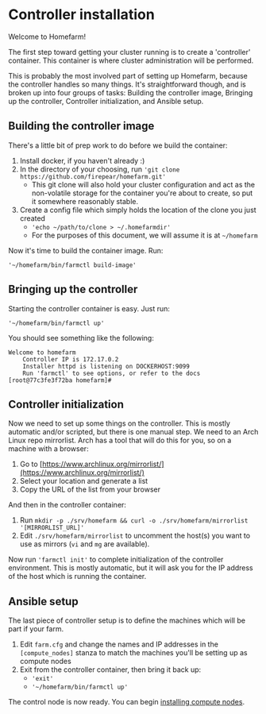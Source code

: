 # Controller installation

Welcome to Homefarm!

The first step toward getting your cluster running is to create a
'controller' container. This container is where cluster administration
will be performed.

This is probably the most involved part of setting up Homefarm,
because the controller handles so many things. It's straightforward
though, and is broken up into four groups of tasks: Building the
controller image, Bringing up the controller, Controller
initialization, and Ansible setup.



## Building the controller image

There's a little bit of prep work to do before we build the container:

1. Install docker, if you haven't already :)
1. In the directory of your choosing, run `'git clone https://github.com/firepear/homefarm.git'`
    * This git clone will also hold your cluster configuration and act
      as the non-volatile storage for the container you're about to
      create, so put it somewhere reasonably stable.
1. Create a config file which simply holds the location of the clone
   you just created
   * `'echo ~/path/to/clone > ~/.homefarmdir'`
   * For the purposes of this document, we will assume it is at `~/homefarm`

Now it's time to build the container image. Run:

`'~/homefarm/bin/farmctl build-image'`



## Bringing up the controller

Starting the controller container is easy. Just run:

`'~/homefarm/bin/farmctl up'`

You should see something like the following:

```
Welcome to homefarm
    Controller IP is 172.17.0.2
    Installer httpd is listening on DOCKERHOST:9099
    Run 'farmctl' to see options, or refer to the docs
[root@77c3fe3f72ba homefarm]#
```



## Controller initialization

Now we need to set up some things on the controller. This is mostly
automatic and/or scripted, but there is one manual step.  We need to
an Arch Linux repo mirrorlist. Arch has a tool that will do this for
you, so on a machine with a browser:

1. Go to [https://www.archlinux.org/mirrorlist/](https://www.archlinux.org/mirrorlist/)
1. Select your location and generate a list
1. Copy the URL of the list from your browser

And then in the controller container:

1. Run `mkdir -p ./srv/homefarm && curl -o ./srv/homefarm/mirrorlist
   '[MIRRORLIST_URL]'`
1. Edit `./srv/homefarm/mirrorlist` to uncomment the host(s) you want
   to use as mirrors (`vi` and `mg` are available).

Now run `'farmctl init'` to complete initialization of the controller
environment. This is mostly automatic, but it will ask you for the IP
address of the host which is running the container.



## Ansible setup

The last piece of controller setup is to define the machines which
will be part if your farm.

1. Edit `farm.cfg` and change the names and IP addresses in the
   `[compute_nodes]` stanza to match the machines you'll be setting up
   as compute nodes
2. Exit from the controller container, then bring it back up:
   * `'exit'`
   * `'~/homefarm/bin/farmctl up'`

The control node is now ready. You can begin [installing compute
nodes](https://github.com/firepear/homefarm/blob/master/docs/compute_install.md).
